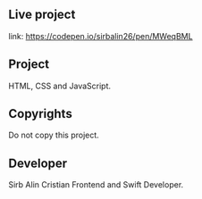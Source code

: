 ## Live project
link: https://codepen.io/sirbalin26/pen/MWeqBML

## Project
HTML, CSS and JavaScript.

## Copyrights
Do not copy this project.

## Developer
Sirb Alin Cristian Frontend and Swift Developer.
